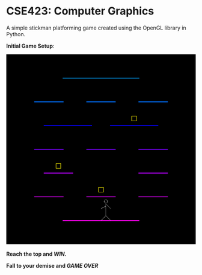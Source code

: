 # CSE423: Computer Graphics

A simple stickman platforming game created using the OpenGL library in Python.

**Initial Game Setup**:

![Initial Game Setup](Map.png)

**Reach the top and *WIN*.**

**Fall to your demise and *GAME OVER***


